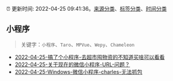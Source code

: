 :alarm_clock: 更新时间: 2022-04-25 09:41:36。[来源分类](../README.md)、[标签分类](../TAGS.md)、[时间分类](../TIMELINE.md)

## 小程序


> 关键字：`小程序`、`Taro`、`MPVue`、`Wepy`、`Chameleon`



- [2022-04-25-搞了个小程序-去超市囤物资的不知道买啥可以看看](https://www.v2ex.com/t/849189) 
- [2022-04-25-关于现在的微信小程序-URL-问题？](https://www.v2ex.com/t/849177) 
- [2022-04-25-Windows-微信小程序-charles-无法抓包](https://www.v2ex.com/t/849170) 